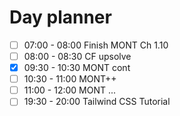 # Day planner

- [ ] 07:00 - 08:00 Finish MONT Ch 1.10
- [ ] 08:00 - 08:30 CF upsolve
- [x] 09:30 - 10:30 MONT cont
- [ ] 10:30 - 11:00 MONT++
- [ ] 11:00 - 12:00 MONT ...
- [ ] 19:30 - 20:00 Tailwind CSS Tutorial
